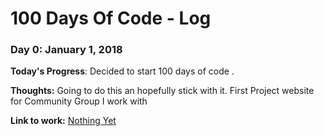 # 100 Days Of Code - Log

### Day 0: January 1, 2018


**Today's Progress**: Decided to start 100 days of code .

**Thoughts:** Going to do this an hopefully stick with it.  First Project website for Community Group I work with 

**Link to work:** [Nothing Yet](http://www.example.com)

